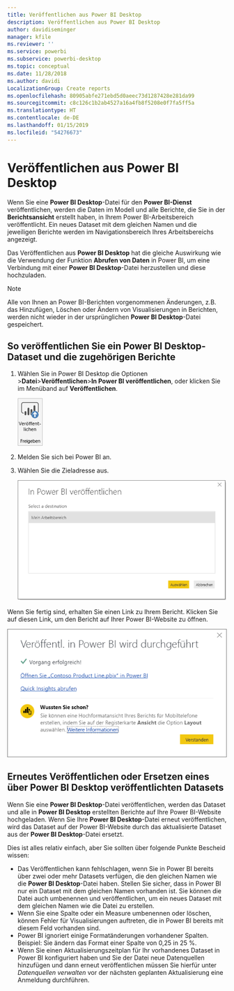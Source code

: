```yaml
---
title: Veröffentlichen aus Power BI Desktop
description: Veröffentlichen aus Power BI Desktop
author: davidiseminger
manager: kfile
ms.reviewer: ''
ms.service: powerbi
ms.subservice: powerbi-desktop
ms.topic: conceptual
ms.date: 11/28/2018
ms.author: davidi
LocalizationGroup: Create reports
ms.openlocfilehash: 80905abfe271ebd5d0aeec73d1287428e281da99
ms.sourcegitcommit: c8c126c1b2ab4527a16a4fb8f5208e0f7fa5ff5a
ms.translationtype: HT
ms.contentlocale: de-DE
ms.lasthandoff: 01/15/2019
ms.locfileid: "54276673"
---
```

# <a name="publish-from-power-bi-desktop"></a>Veröffentlichen aus Power BI Desktop
Wenn Sie eine **Power BI Desktop**-Datei für den **Power BI-Dienst** veröffentlichen, werden die Daten im Modell und alle Berichte, die Sie in der **Berichtsansicht** erstellt haben, in Ihrem Power BI-Arbeitsbereich veröffentlicht. Ein neues Dataset mit dem gleichen Namen und die jeweiligen Berichte werden im Navigationsbereich Ihres Arbeitsbereichs angezeigt.

Das Veröffentlichen aus **Power BI Desktop** hat die gleiche Auswirkung wie die Verwendung der Funktion **Abrufen von Daten** in Power BI, um eine Verbindung mit einer **Power BI Desktop**-Datei herzustellen und diese hochzuladen.

> [!NOTE]
> Alle von Ihnen an Power BI-Berichten vorgenommenen Änderungen, z.B. das Hinzufügen, Löschen oder Ändern von Visualisierungen in Berichten, werden nicht wieder in der ursprünglichen **Power BI Desktop**-Datei gespeichert.
> 
> 

## <a name="to-publish-a-power-bi-desktop-dataset-and-reports"></a>So veröffentlichen Sie ein Power BI Desktop-Dataset und die zugehörigen Berichte
1. Wählen Sie in Power BI Desktop die Optionen \>**Datei**\>**Veröffentlichen**\>**In Power BI veröffentlichen**, oder klicken Sie im Menüband auf **Veröffentlichen**.  

   ![Schaltfläche „Veröffentlichen“](media/desktop-upload-desktop-files/pbid_publish_publishbutton.png)

2. Melden Sie sich bei Power BI an.
3. Wählen Sie die Zieladresse aus.

   ![Wählen Sie ein Veröffentlichungsziel aus.](media/desktop-upload-desktop-files/pbid_publish_select_destination.png)

Wenn Sie fertig sind, erhalten Sie einen Link zu Ihrem Bericht. Klicken Sie auf diesen Link, um den Bericht auf Ihrer Power BI-Website zu öffnen.

![Dialogfeld „Veröffentlichung erfolgreich“](media/desktop-upload-desktop-files/pbid_publish_success.png)

## <a name="re-publish-or-replace-a-dataset-published-from-power-bi-desktop"></a>Erneutes Veröffentlichen oder Ersetzen eines über Power BI Desktop veröffentlichten Datasets
Wenn Sie eine **Power BI Desktop**-Datei veröffentlichen, werden das Dataset und alle in **Power BI Desktop** erstellten Berichte auf Ihre Power BI-Website hochgeladen. Wenn Sie Ihre **Power BI Desktop**-Datei erneut veröffentlichen, wird das Dataset auf der Power BI-Website durch das aktualisierte Dataset aus der **Power BI Desktop**-Datei ersetzt.

Dies ist alles relativ einfach, aber Sie sollten über folgende Punkte Bescheid wissen:

* Das Veröffentlichen kann fehlschlagen, wenn Sie in Power BI bereits über zwei oder mehr Datasets verfügen, die den gleichen Namen wie die **Power BI Desktop**-Datei haben. Stellen Sie sicher, dass in Power BI nur ein Dataset mit dem gleichen Namen vorhanden ist. Sie können die Datei auch umbenennen und veröffentlichen, um ein neues Dataset mit dem gleichen Namen wie die Datei zu erstellen.
* Wenn Sie eine Spalte oder ein Measure umbenennen oder löschen, können Fehler für Visualisierungen auftreten, die in Power BI bereits mit diesem Feld vorhanden sind. 
* Power BI ignoriert einige Formatänderungen vorhandener Spalten. Beispiel: Sie ändern das Format einer Spalte von 0,25 in 25 %.
* Wenn Sie einen Aktualisierungszeitplan für Ihr vorhandenes Dataset in Power BI konfiguriert haben und Sie der Datei neue Datenquellen hinzufügen und dann erneut veröffentlichen müssen Sie hierfür unter *Datenquellen verwalten* vor der nächsten geplanten Aktualisierung eine Anmeldung durchführen.

